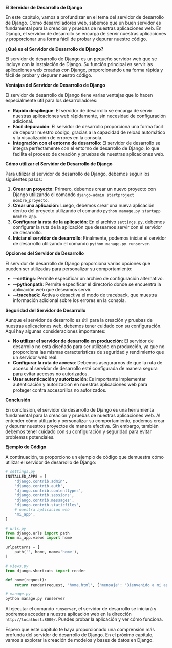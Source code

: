 **El Servidor de Desarrollo de Django**

En este capítulo, vamos a profundizar en el tema del servidor de desarrollo de Django. Como desarrolladores web, sabemos que un buen servidor es fundamental para la creación y pruebas de nuestras aplicaciones web. En Django, el servidor de desarrollo se encarga de servir nuestras aplicaciones y proporcionar una forma fácil de probar y depurar nuestro código.

**¿Qué es el Servidor de Desarrollo de Django?**

El servidor de desarrollo de Django es un pequeño servidor web que se incluye con la instalación de Django. Su función principal es servir las aplicaciones web creadas con Django, proporcionando una forma rápida y fácil de probar y depurar nuestro código.

**Ventajas del Servidor de Desarrollo de Django**

El servidor de desarrollo de Django tiene varias ventajas que lo hacen especialmente útil para los desarrolladores:

* **Rápido despliegue**: El servidor de desarrollo se encarga de servir nuestras aplicaciones web rápidamente, sin necesidad de configuración adicional.
* **Fácil depuración**: El servidor de desarrollo proporciona una forma fácil de depurar nuestro código, gracias a la capacidad de reload automático y la visualización de errores en la consola.
* **Integración con el entorno de desarrollo**: El servidor de desarrollo se integra perfectamente con el entorno de desarrollo de Django, lo que facilita el proceso de creación y pruebas de nuestras aplicaciones web.

**Cómo utilizar el Servidor de Desarrollo de Django**

Para utilizar el servidor de desarrollo de Django, debemos seguir los siguientes pasos:

1. **Crear un proyecto**: Primero, debemos crear un nuevo proyecto con Django utilizando el comando `django-admin startproject nombre_proyecto`.
2. **Crear una aplicación**: Luego, debemos crear una nueva aplicación dentro del proyecto utilizando el comando `python manage.py startapp nombre_app`.
3. **Configurar la ruta de la aplicación**: En el archivo `settings.py`, debemos configurar la ruta de la aplicación que deseamos servir con el servidor de desarrollo.
4. **Iniciar el servidor de desarrollo**: Finalmente, podemos iniciar el servidor de desarrollo utilizando el comando `python manage.py runserver`.

**Opciones del Servidor de Desarrollo**

El servidor de desarrollo de Django proporciona varias opciones que pueden ser utilizadas para personalizar su comportamiento:

* **--settings**: Permite especificar un archivo de configuración alternativo.
* **--pythonpath**: Permite especificar el directorio donde se encuentra la aplicación web que deseamos servir.
* **--traceback**: Activa o desactiva el modo de traceback, que muestra información adicional sobre los errores en la consola.

**Seguridad del Servidor de Desarrollo**

Aunque el servidor de desarrollo es útil para la creación y pruebas de nuestras aplicaciones web, debemos tener cuidado con su configuración. Aquí hay algunas consideraciones importantes:

* **No utilizar el servidor de desarrollo en producción**: El servidor de desarrollo no está diseñado para ser utilizado en producción, ya que no proporciona las mismas características de seguridad y rendimiento que un servidor web real.
* **Configurar la ruta de acceso**: Debemos asegurarnos de que la ruta de acceso al servidor de desarrollo esté configurada de manera segura para evitar accesos no autorizados.
* **Usar autenticación y autorización**: Es importante implementar autenticación y autorización en nuestras aplicaciones web para proteger contra accesorillos no autorizados.

**Conclusión**

En conclusión, el servidor de desarrollo de Django es una herramienta fundamental para la creación y pruebas de nuestras aplicaciones web. Al entender cómo utilizarlo y personalizar su comportamiento, podemos crear y depurar nuestros proyectos de manera efectiva. Sin embargo, también debemos tener cuidado con su configuración y seguridad para evitar problemas potenciales.

**Ejemplo de Código**

A continuación, te proporciono un ejemplo de código que demuestra cómo utilizar el servidor de desarrollo de Django:
```python
# settings.py
INSTALLED_APPS = [
    'django.contrib.admin',
    'django.contrib.auth',
    'django.contrib.contenttypes',
    'django.contrib.sessions',
    'django.contrib.messages',
    'django.contrib.staticfiles',
    # nuestra aplicación web
    'mi_app',
]

# urls.py
from django.urls import path
from mi_app.views import home

urlpatterns = [
    path('', home, name='home'),
]
```

```python
# views.py
from django.shortcuts import render

def home(request):
    return render(request, 'home.html', {'mensaje': 'Bienvenido a mi aplicación web!'})
```

```python
# manage.py
python manage.py runserver
```
Al ejecutar el comando `runserver`, el servidor de desarrollo se iniciará y podremos acceder a nuestra aplicación web en la dirección `http://localhost:8000/`. Puedes probar la aplicación y ver cómo funciona.

Espero que este capítulo te haya proporcionado una comprensión más profunda del servidor de desarrollo de Django. En el próximo capítulo, vamos a explorar la creación de modelos y bases de datos en Django.